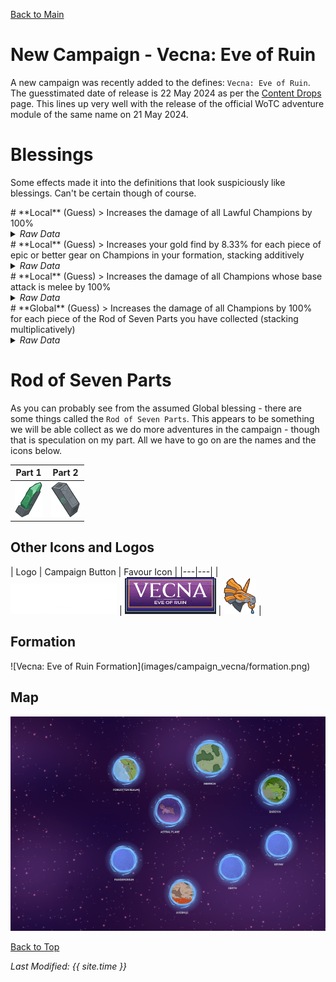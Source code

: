 [Back to Main](index.md)

# New Campaign - Vecna: Eve of Ruin

A new campaign was recently added to the defines: `Vecna: Eve of Ruin`. The guesstimated date of release is 22 May 2024 as per the [Content Drops](contentdrops.md) page. This lines up very well with the release of the official WoTC adventure module of the same name on 21 May 2024.

# Blessings

Some effects made it into the definitions that look suspiciously like blessings. Can't be certain though of course.

<div markdown="1" class="abilityBorder"><div markdown="1" class="abilityBorderInner">
# **Local** (Guess)
> Increases the damage of all Lawful Champions by 100%
<details><summary><em>Raw Data</em></summary>
<p>
<pre>
{
    "id": 1964,
    "flavour_text": "",
    "description": {
        "desc": "Increases the damage of all Lawful Champions by 100%"
    },
    "effect_keys": [
        {
            "effect_string": "hero_dps_multiplier_mult,$replace",
            "targets": [
                {
                    "type": "by_tags",
                    "tags": [
                        "lawful"
                    ]
                }
            ]
        }
    ],
    "requirements": "",
    "graphic_id": 0,
    "large_graphic_id": 0,
    "properties": {
        "is_formation_ability": true,
        "formation_circle_icon": false
    }
}
</pre>
</p>
</details>
</div></div>

<div markdown="1" class="abilityBorder"><div markdown="1" class="abilityBorderInner">
# **Local** (Guess)
> Increases your gold find by 8.33% for each piece of epic or better gear on Champions in your formation, stacking additively
<details><summary><em>Raw Data</em></summary>
<p>
<pre>
{
    "id": 1965,
    "flavour_text": "",
    "description": {
        "desc": "Increases your gold find by 8.33% for each piece of epic or better gear on Champions in your formation, stacking additively"
    },
    "effect_keys": [
        {
            "effect_string": "gold_multiplier_mult,$replace",
            "amount_func": "add",
            "stack_func": "per_hero_attribute",
            "per_hero_expr": "NumEquipmentWithMinimumRarity(`Epic`)",
            "amount_updated_listeners": [
                "loot_changed"
            ]
        }
    ],
    "requirements": "",
    "graphic_id": 0,
    "large_graphic_id": 0,
    "properties": {
        "is_formation_ability": true,
        "formation_circle_icon": false
    }
}
</pre>
</p>
</details>
</div></div>

<div markdown="1" class="abilityBorder"><div markdown="1" class="abilityBorderInner">
# **Local** (Guess)
> Increases the damage of all Champions whose base attack is melee by 100%
<details><summary><em>Raw Data</em></summary>
<p>
<pre>
{
    "id": 1966,
    "flavour_text": "",
    "description": {
        "desc": "Increases the damage of all Champions whose base attack is melee by 100%"
    },
    "effect_keys": [
        {
            "effect_string": "hero_dps_multiplier_mult,$replace",
            "targets": [
                "all"
            ],
            "filter_targets": [
                {
                    "type": "attack_type",
                    "attack": "melee"
                }
            ]
        }
    ],
    "requirements": "",
    "graphic_id": 0,
    "large_graphic_id": 0,
    "properties": {
        "is_formation_ability": true,
        "formation_circle_icon": false
    }
}
</pre>
</p>
</details>
</div></div>

<div markdown="1" class="abilityBorder"><div markdown="1" class="abilityBorderInner">
# **Global** (Guess)
> Increases the damage of all Champions by 100% for each piece of the Rod of Seven Parts you have collected (stacking multiplicatively)
<details><summary><em>Raw Data</em></summary>
<p>
<pre>
{
    "id": 1967,
    "flavour_text": "",
    "description": {
        "desc": "Increases the damage of all Champions by 100% for each piece of the Rod of Seven Parts you have collected (stacking multiplicatively)"
    },
    "effect_keys": [
        {
            "effect_string": "hero_dps_multiplier_mult,$replace",
            "targets": [
                "all"
            ],
            "amount_func": "mult",
            "stack_func": "per_hero_attribute",
            "post_process_expr": "GetSaveStat(`vecna_rod_of_seven_parts`)"
        }
    ],
    "requirements": "",
    "graphic_id": 0,
    "large_graphic_id": 0,
    "properties": {
        "is_formation_ability": true,
        "formation_circle_icon": false
    }
}
</pre>
</p>
</details>
</div></div>


# Rod of Seven Parts

As you can probably see from the assumed Global blessing - there are some things called the `Rod of Seven Parts`. This appears to be something we will be able collect as we do more adventures in the campaign - though that is speculation on my part. All we have to go on are the names and the icons below.

| Part 1 | Part 2|
|---|---|
| ![Vecna: Eve of Ruin Rod of Seven Parts - Part 1 Icon](images/campaign_vecna/rod1.png) | ![Vecna: Eve of Ruin Rod of Seven Parts - Part 1 Icon](images/campaign_vecna/rod2.png) |

## Other Icons and Logos

| Logo | Campaign Button | Favour Icon |
|---|---|
| ![Vecna: Eve of Ruin Campaign Logo](images/campaign_vecna/logo.png) | ![Vecna: Eve of Ruin Campaign Button Icon](images/campaign_vecna/campaign_button.png) | ![Vecna: Eve of Ruin Favour Icon](images/campaign_vecna/favour.png) |

## Formation

<span class="formationBorder">
![Vecna: Eve of Ruin Formation](images/campaign_vecna/formation.png)
</span>

## Map

![Vecna: Eve of Ruin Map](images/campaign_vecna/map.png)

[Back to Top](#top)

*Last Modified: {{ site.time }}*